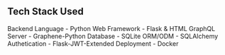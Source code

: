 ## Tech Stack Used
Backend Language - Python
Web Framework - Flask & HTML
GraphQL Server - Graphene-Python
Database - SQLite
ORM/ODM - SQLAlchemy
Authetication - Flask-JWT-Extended
Deployment - Docker